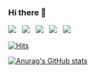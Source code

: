 ### Hi there 👋

<img src="https://img.shields.io/badge/Java-007396?style=flat-square&logo=Java&logoColor=white"/></a> &nbsp;
<img src="https://img.shields.io/badge/HTML5-E34F26?style=flat-square&logo=HTML5&logoColor=white"/></a> &nbsp;
<img src="https://img.shields.io/badge/CSS3-1572B6?style=flat-square&logo=CSS3&logoColor=white"/></a> &nbsp;
<img src="https://img.shields.io/badge/JavaScript-F7DF1E?style=flat-square&logo=JavaScript&logoColor=white"/></a> &nbsp;
<img src="https://img.shields.io/badge/React-61DAFB?style=flat-square&logo=React&logoColor=white"/></a> &nbsp;

[![Hits](https://hits.seeyoufarm.com/api/count/incr/badge.svg?url=https%3A%2F%2Fgithub.com%2FBHwi%2Fhit-counter&count_bg=%23F74CFF&title_bg=%23555555&icon=&icon_color=%23E7E7E7&title=HITS&edge_flat=false)](https://hits.seeyoufarm.com)

[![Anurag's GitHub stats](https://github-readme-stats.vercel.app/api?username=BHwi)](https://github.com/anuraghazra/github-readme-stats)
